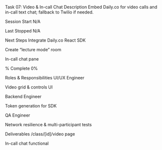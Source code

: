 Task 07: Video & In-call Chat
Description
Embed Daily.co for video calls and in-call text chat; fallback to Twilio if needed.

Session Start
N/A

Last Stopped
N/A

Next Steps
Integrate Daily.co React SDK

Create “lecture mode” room

In-call chat pane

% Complete
0%

Roles & Responsibilities
UI/UX Engineer

Video grid & controls UI

Backend Engineer

Token generation for SDK

QA Engineer

Network resilience & multi-participant tests

Deliverables
/class/[id]/video page

In-call chat functional